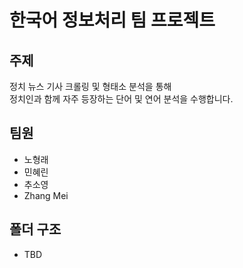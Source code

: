 # 한국어 정보처리 팀 프로젝트

## 주제
정치 뉴스 기사 크롤링 및 형태소 분석을 통해  
정치인과 함께 자주 등장하는 단어 및 연어 분석을 수행합니다.

## 팀원
- 노형래
- 민혜린
- 추소영
- Zhang Mei

## 폴더 구조
- TBD
